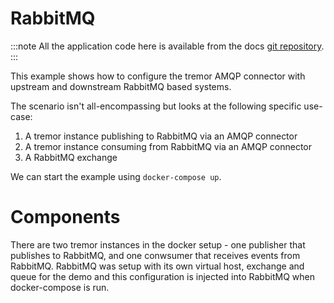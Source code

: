 # RabbitMQ

:::note
All the application code here is available from the docs [git repository](https://github.com/tremor-rs/tremor-www/tree/main/docs/recipes/25_amqp_rabbitmq).
:::

This example shows how to configure the tremor AMQP connector with upstream and
downstream RabbitMQ based systems.

The scenario isn't all-encompassing but looks at the following specific use-case:

1. A tremor instance publishing to RabbitMQ via an AMQP connector
2. A tremor instance consuming from RabbitMQ via an AMQP connector
3. A RabbitMQ exchange

We can start the example using `docker-compose up`.

# Components

There are two tremor instances in the docker setup - one publisher that publishes to RabbitMQ, and one conwsumer that
receives events from RabbitMQ. RabbitMQ was setup with its own virtual host, exchange and queue for the demo and this
configuration is injected into RabbitMQ when docker-compose is run.
